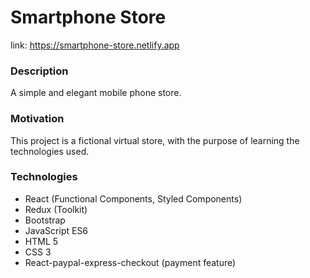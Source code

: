 # Smartphone Store
link: https://smartphone-store.netlify.app

### Description
A simple and elegant mobile phone store.

### Motivation 
This project is a fictional virtual store, with the purpose of learning the technologies used.

### Technologies
- React (Functional Components, Styled Components)
- Redux (Toolkit)
- Bootstrap
- JavaScript ES6
- HTML 5
- CSS 3
- React-paypal-express-checkout (payment feature)
